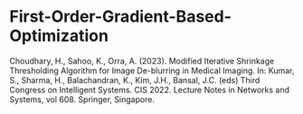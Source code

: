 # First-Order-Gradient-Based-Optimization
Choudhary, H., Sahoo, K., Orra, A. (2023). Modified Iterative Shrinkage Thresholding Algorithm for Image De-blurring in Medical Imaging. In: Kumar, S., Sharma, H., Balachandran, K., Kim, J.H., Bansal, J.C. (eds) Third Congress on Intelligent Systems. CIS 2022. Lecture Notes in Networks and Systems, vol 608. Springer, Singapore.
